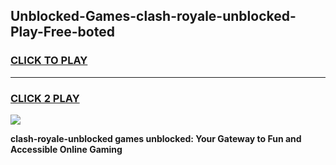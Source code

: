 
## Unblocked-Games-clash-royale-unblocked-Play-Free-boted
<h3>
<a href="https://premium76.site?title=clash-royale-unblocked&ref=09A">CLICK TO PLAY</a></h3>
<hr>

<h3>
<a href="https://premium76.site?title=clash-royale-unblocked&ref=09A">CLICK 2 PLAY</a>
  
</h3>

<a href="https://premium76.site?title=clash-royale-unblocked&ref=09A"><img src="https://clearcache.store/games.png"></a>


**clash-royale-unblocked games unblocked: Your Gateway to Fun and Accessible Online Gaming**
